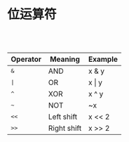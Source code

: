 # 位运算符

<br/>
<br/>

|Operator|Meaning|	Example|
|---|---|---|
|<kbd>&</kbd>|AND|x & y|
|<kbd>\|</kbd>|OR	|x \| y|
|<kbd>^</kbd>|XOR|	x ^ y|
|<kbd>~</kbd>|NOT|	~x|
|<kbd><<</kbd>|Left shift|	x << 2|
|<kbd>>></kbd>|Right shift|	x >> 2|

<!--
~按位取反 -a-1
先把一个数通过源码反码补码，对这个补码再进行源码反码补码的计算, 求补码的补码
负数的反码是对除了符号位取反
-->